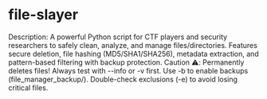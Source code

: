 # file-slayer
Description: A powerful Python script for CTF players and security researchers to safely clean, analyze, and manage files/directories. Features secure deletion, file hashing (MD5/SHA1/SHA256), metadata extraction, and pattern-based filtering with backup protection.  Caution ⚠️:  Permanently deletes files! Always test with --info or -v first.  Use -b to enable backups (file_manager_backup/).  Double-check exclusions (-e) to avoid losing critical files.
